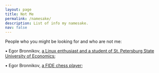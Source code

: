 ```yaml
---
layout: page
title: Not Me
permalink: /namesake/
description: List of info my namesake.
nav: false
---
```


People who you might be looking for and who are not me:

&#x2022; Egor Bronnikov, [a Linux enthusiast and a student of St. Petersburg State University of Economics](https://github.com/endygamedev);

&#x2022; Egor Bronnikov, [a FIDE chess player](https://ratings.fide.com/profile/44100477);


